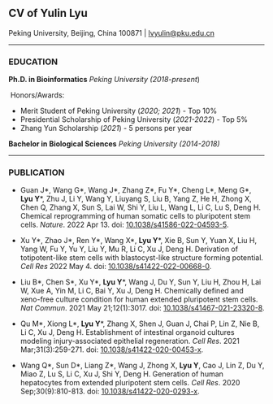## CV of Yulin Lyu

Peking University, Beijing, China 100871 | lvyulin@pku.edu.cn

****

### EDUCATION

**Ph.D. in Bioinformatics**   *Peking University  (2018-present*)

​	Honors/Awards: 

- Merit Student of Peking University (*2020; 2021*) - Top 10%
- Presidential Scholarship of Peking University (*2021-2022*) - Top 5%
- Zhang Yun Scholarship (*2021*) - 5 persons per year

**Bachelor in Biological Sciences**  *Peking University  (2014-2018)*

****

### PUBLICATION

- Guan J\*, Wang G\*, Wang J\*, Zhang Z\*, Fu Y\*, Cheng L\*, Meng G\*, **Lyu Y**\*, Zhu J, Li Y, Wang Y, Liuyang S, Liu B, Yang Z, He H, Zhong X, Chen Q, Zhang X, Sun S, Lai W, Shi Y, Liu L, Wang L, Li C, Lu S, Deng H. Chemical reprogramming of human somatic cells to pluripotent stem cells. *Nature*. 2022 Apr 13. doi: [10.1038/s41586-022-04593-5](https://doi.org/10.1038/s41586-022-04593-5).

- Xu Y\*, Zhao J\*, Ren Y\*, Wang X\*, **Lyu Y**\*, Xie B, Sun Y, Yuan X, Liu H, Yang W, Fu Y, Yu Y, Liu Y, Mu R, Li C, Xu J, Deng H. Derivation of totipotent-like stem cells with blastocyst-like structure forming potential. *Cell Res* 2022 May 4. doi: [10.1038/s41422-022-00668-0](https://doi.org/10.1038/s41422-022-00668-0).

- Liu B\*, Chen S\*, Xu Y\*, **Lyu Y**\*, Wang J, Du Y, Sun Y, Liu H, Zhou H, Lai W, Xue A, Yin M, Li C, Bai Y, Xu J, Deng H. Chemically defined and xeno-free culture condition for human extended pluripotent stem cells. *Nat Commun*. 2021 May 21;12(1):3017. doi: [10.1038/s41467-021-23320-8](https://doi.org/10.1038/s41467-021-23320-8).

- Qu M\*, Xiong L\*, **Lyu Y**\*, Zhang X, Shen J, Guan J, Chai P, Lin Z, Nie B, Li C, Xu J, Deng H. Establishment of intestinal organoid cultures modeling injury-associated epithelial regeneration. *Cell Res*. 2021 Mar;31(3):259-271. doi: [10.1038/s41422-020-00453-x](https://doi.org/10.1038/s41422-020-00453-x).

- Wang Q\*, Sun D\*, Liang Z\*, Wang J, Zhong X, **Lyu Y**, Cao J, Lin Z, Du Y, Miao Z, Lu S, Li C, Xu J, Shi Y, Deng H. Generation of human hepatocytes from extended pluripotent stem cells. *Cell Res*. 2020 Sep;30(9):810-813. doi: [10.1038/s41422-020-0293-x](https://doi.org/10.1038/s41422-020-0293-x).

